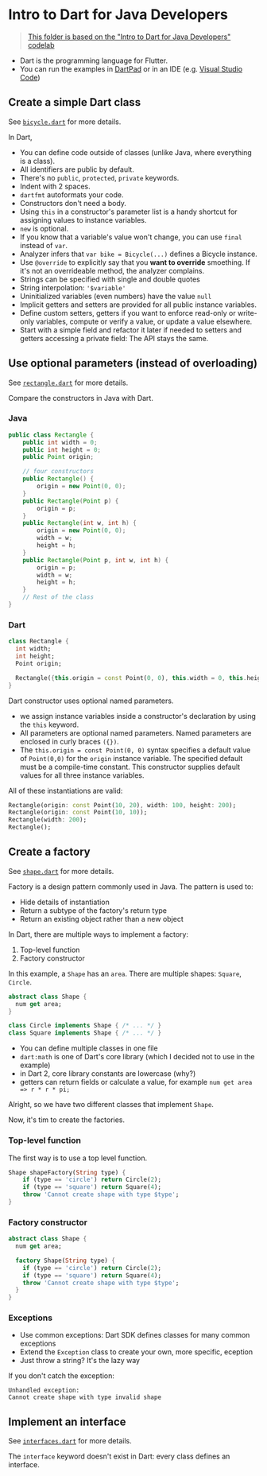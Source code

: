 # Intro to Dart for Java Developers

> [This folder is based on the "Intro to Dart for Java Developers" codelab](https://codelabs.developers.google.com/codelabs/from-java-to-dart)

* Dart is the programming language for Flutter.
* You can run the examples in [DartPad](https://dartpad.dartlang.org/) or in an IDE (e.g. [Visual Studio Code](https://marketplace.visualstudio.com/items?itemName=Dart-Code.dart-code))

## Create a simple Dart class

See [`bicycle.dart`](./bicycle.dart) for more details.

In Dart,

* You can define code outside of classes (unlike Java, where everything is a class).
* All identifiers are public by default.
* There's no `public`, `protected`, `private` keywords.
* Indent with 2 spaces.
* `dartfmt` autoformats your code.
* Constructors don't need a body.
* Using `this` in a constructor's parameter list is a handy shortcut for assigning values to instance variables.
* `new` is optional.
* If you know that a variable's value won't change, you can use `final` instead of `var`.
* Analyzer infers that `var bike = Bicycle(...)` defines a Bicycle instance.
* Use `@override` to explicitly say that you **want to override** smoething. If it's not an overrideable method, the analyzer complains.
* Strings can be specified with single and double quotes
* String interpolation: `'$variable'`
* Uninitialized variables (even numbers) have the value `null`
* Implicit getters and setters are provided for all public instance variables.
* Define custom setters, getters if you want to enforce read-only or write-only variables, compute or verify a value, or update a value elsewhere.
* Start with a simple field and refactor it later if needed to setters and getters accessing a private field: The API stays the same.

## Use optional parameters (instead of overloading)

See [`rectangle.dart`](./rectangle.dart) for more details.

Compare the constructors in Java with Dart.

### Java

```java
public class Rectangle {
    public int width = 0;
    public int height = 0;
    public Point origin;

    // four constructors
    public Rectangle() {
        origin = new Point(0, 0);
    }
    public Rectangle(Point p) {
        origin = p;
    }
    public Rectangle(int w, int h) {
        origin = new Point(0, 0);
        width = w;
        height = h;
    }
    public Rectangle(Point p, int w, int h) {
        origin = p;
        width = w;
        height = h;
    }
    // Rest of the class
}
```

### Dart

```dart
class Rectangle {
  int width;
  int height;
  Point origin;

  Rectangle({this.origin = const Point(0, 0), this.width = 0, this.height = 0});
}
```

Dart constructor uses optional named parameters.

* we assign instance variables inside a constructor's declaration by using the `this` keyword.
* All parameters are optional named parameters. Named parameters are enclosed in curly braces `({})`.
* The `this.origin = const Point(0, 0)` syntax specifies a default value of `Point(0,0)` for the `origin` instance variable. The specified default must be a compile-time constant. This constructor supplies default values for all three instance variables.

All of these instantiations are valid:

```dart
Rectangle(origin: const Point(10, 20), width: 100, height: 200);
Rectangle(origin: const Point(10, 10));
Rectangle(width: 200);
Rectangle();
```

## Create a factory

See [`shape.dart`](./shape.dart) for more details.

Factory is a design pattern commonly used in Java. The pattern is used to:
* Hide details of instantiation
* Return a subtype of the factory's return type
* Return an existing object rather than a new object

In Dart, there are multiple ways to implement a factory:
1. Top-level function
2. Factory constructor

In this example, a `Shape` has an `area`. There are multiple shapes: `Square`, `Circle`.


```dart
abstract class Shape {
  num get area;
}

class Circle implements Shape { /* ... */ }
class Square implements Shape { /* ... */ }
```

* You can define multiple classes in one file
* `dart:math` is one of Dart's core library (which I decided not to use in the example)
* in Dart 2, core library constants are lowercase (why?)
* getters can return fields or calculate a value, for example `num get area => r * r * pi;`

Alright, so we have two different classes that implement `Shape`.

Now, it's tim to create the factories.

### Top-level function

The first way is to use a top level function.

```dart
Shape shapeFactory(String type) {
    if (type == 'circle') return Circle(2);
    if (type == 'square') return Square(4);
    throw 'Cannot create shape with type $type';
}
```

### Factory constructor

```dart
abstract class Shape {
  num get area;

  factory Shape(String type) {
    if (type == 'circle') return Circle(2);
    if (type == 'square') return Square(4);
    throw 'Cannot create shape with type $type';
  }
}
```

### Exceptions

* Use common exceptions: Dart SDK defines classes for many common exceptions
* Extend the `Exception` class to create your own, more specific, eception
* Just throw a string? It's the lazy way

If you don't catch the exception:

```
Unhandled exception:
Cannot create shape with type invalid shape
```

## Implement an interface

See [`interfaces.dart`](./interfaces.dart) for more details.

The `interface` keyword doesn't exist in Dart: every class defines an interface.